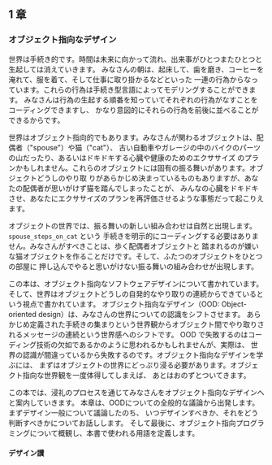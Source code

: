 ## 1 章

### オブジェクト指向なデザイン


世界は手続き的です。時間は未来に向かって流れ、出来事がひとつまたひとつと生起しては消えていきます。
みなさんの朝は、起床して、歯を磨き、コーヒーを淹れて、服を着て、そして仕事に取り掛かるなどといった
一連の行為からなっています。これらの行為は手続き型言語によってモデリングすることができます。
みなさんは行為の生起する順番を知っていてそれぞれの行為がなすことをコーディングできますし、
かなり意図的にそれらの行為を前後に並べることができるからです。

世界はオブジェクト指向的でもあります。みなさんが関わるオブジェクトは、配偶者（"spouse"）や猫（"cat"）、
古い自動車やガレージの中のバイクのパーツの山だったり、あるいはドキドキする心臓や健康のためのエクササイズ
のプランかもしれません。これらのオブジェクトには固有の振る舞いがあります。オブジェクトどうしのやり取
りがあらかじめ決まっているものもありますが、あなたの配偶者が思いがけず猫を踏んでしまったことが、
みんなの心臓をドキドキさせ、あなたにエクササイズのプランを再評価させるような事態だって起こりえます。

オブジェクトの世界では、振る舞いの新しい組み合わせは自然と出現します。`spouse_steps_on_cat` という
手続きを明示的にコーディングする必要はありません。みなさんがすべきことは、歩く配偶者オブジェクトと
踏まれるのが嫌いな猫オブジェクトを作ることだけです。そして、ふたつのオブジェクトをひとつの部屋に
押し込んでやると思いがけない振る舞いの組み合わせが出現します。

この本は、オブジェクト指向なソフトウェアデザインについて書かれています。
そして、世界はオブジェクトどうしの自発的なやり取りの連続からできているという視点で書かれています。
オブジェクト指向なデザイン（OOD: Object-oriented design）は、みなさんの世界についての認識をシフトさせます。
あらかじめ定義された手続きの集まりという世界観からオブジェクト間でやり取りされるメッセージの連続という世界感へのシフトです。
OOD で失敗するのはコーディング技術の欠如であるかのように思われるかもしれませんが、実際は、
世界の認識が間違っているから失敗するのです。オブジェクト指向なデザインを学ぶには、
まずはオブジェクトの世界にどっぷり浸る必要があります。オブジェクト指向な世界観を一度体得してしまえば、
あとはおのずとついてきます。

この本では、浸礼のプロセスを通じてみなさんをオブジェクト指向なデザインへと案内していきます。
本章は、OODについての全般的な議論から出発します。まずデザイン一般について議論したのち、
いつデザインすべきか、それをどう判断すべきかについてお話しします。
そして最後に、オブジェクト指向プログラミングについて概観し、本書で使われる用語を定義します。

#### デザイン讃



